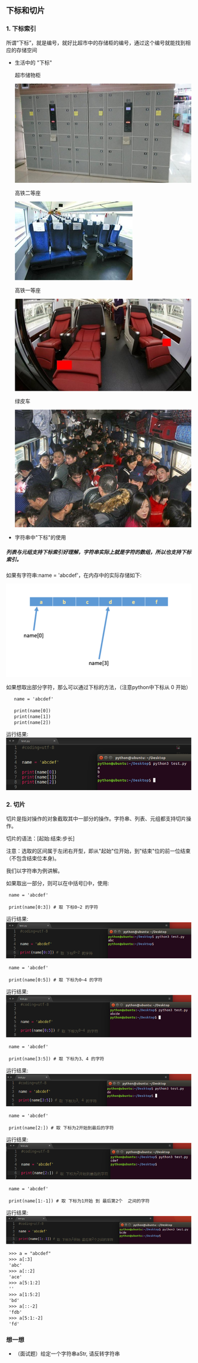 ## 下标和切片

### 1. 下标索引

所谓“下标”，就是编号，就好比超市中的存储柜的编号，通过这个编号就能找到相应的存储空间

* 生活中的 "下标"

    超市储物柜

    ![alt文本](Images/01-第5天-11.jpg "Title")

    高铁二等座

    ![alt文本](Images/01-第5天-8.jpg "Title")

    高铁一等座

    ![alt文本](Images/01-第5天-10.jpg "Title")

    绿皮车

    ![alt文本](Images/01-第5天-9.jpg "Title")

* 字符串中"下标"的使用

##### 列表与元组支持下标索引好理解，字符串实际上就是字符的数组，所以也支持下标索引。

   如果有字符串:name = 'abcdef'，在内存中的实际存储如下:  

  ![alt文本](Images/01-第5天-12.png "Title")

   如果想取出部分字符，那么可以通过下标的方法，（注意python中下标从 0 开始）  


       name = 'abcdef'

       print(name[0])
       print(name[1])
       print(name[2])  

  运行结果:    
   ![alt文本](Images/01-第5天-13.png "Title")

### 2. 切片

切片是指对操作的对象截取其中一部分的操作。字符串、列表、元组都支持切片操作。

切片的语法：[起始:结束:步长]

注意：选取的区间属于左闭右开型，即从"起始"位开始，到"结束"位的前一位结束（不包含结束位本身)。

我们以字符串为例讲解。

如果取出一部分，则可以在中括号[]中，使用:


     name = 'abcdef'

     print(name[0:3]) # 取 下标0~2 的字符
运行结果:  
   ![alt文本](Images/01-第5天-14.png "Title")

     name = 'abcdef'

     print(name[0:5]) # 取 下标为0~4 的字符
运行结果:  
   ![alt文本](Images/01-第5天-15.png "Title")

     name = 'abcdef'

     print(name[3:5]) # 取 下标为3、4 的字符
运行结果:  
   ![alt文本](Images/01-第5天-16.png "Title")

     name = 'abcdef'

     print(name[2:]) # 取 下标为2开始到最后的字符
运行结果:  
   ![alt文本](Images/01-第5天-17.png "Title")

     name = 'abcdef'

     print(name[1:-1]) # 取 下标为1开始 到 最后第2个  之间的字符
运行结果:  
   ![alt文本](Images/01-第5天-18.png "Title")  

     >>> a = "abcdef"
     >>> a[:3]
     'abc'
     >>> a[::2]
     'ace'
     >>> a[5:1:2]
     ''
     >>> a[1:5:2]
     'bd'
     >>> a[::-2]
     'fdb'
     >>> a[5:1:-2]
     'fd'
### 想一想

* （面试题）给定一个字符串aStr, 请反转字符串
